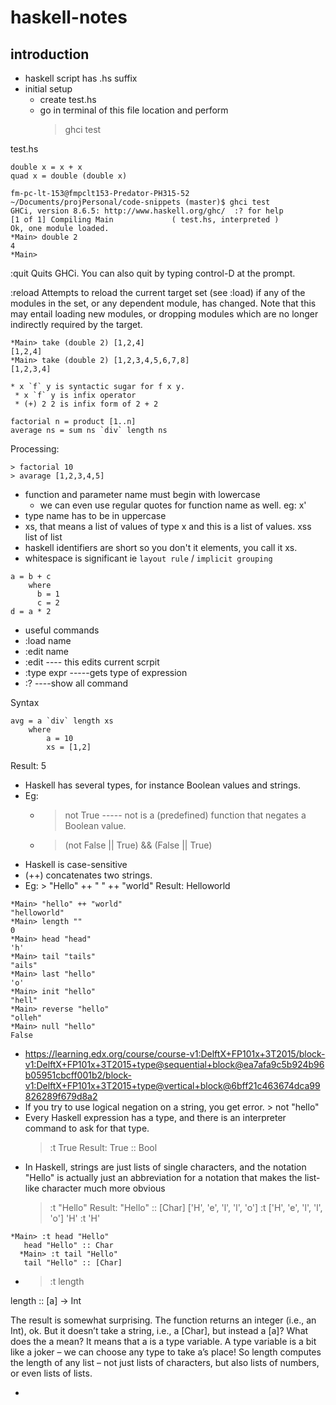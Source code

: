 # haskell-notes

## introduction
* haskell script has .hs suffix
* initial setup
  * create test.hs
  * go in terminal of this file location and perform 
    > ghci test

test.hs
```
double x = x + x
quad x = double (double x)
```

```
fm-pc-lt-153@fmpclt153-Predator-PH315-52 ~/Documents/projPersonal/code-snippets (master)$ ghci test
GHCi, version 8.6.5: http://www.haskell.org/ghc/  :? for help
[1 of 1] Compiling Main             ( test.hs, interpreted )
Ok, one module loaded.
*Main> double 2
4
*Main> 
```
:quit
Quits GHCi. You can also quit by typing control-D at the prompt.

:reload
Attempts to reload the current target set (see :load) if any of the modules in the set, or any dependent module, has changed. Note that this may entail loading new modules, or dropping modules which are no longer indirectly required by the target.

```
*Main> take (double 2) [1,2,4]
[1,2,4]
*Main> take (double 2) [1,2,3,4,5,6,7,8]
[1,2,3,4]
```
```
* x `f` y is syntactic sugar for f x y. 
 * x `f` y is infix operator
 * (+) 2 2 is infix form of 2 + 2
```

```
factorial n = product [1..n]
average ns = sum ns `div` length ns
```
Processing: 
``` 
> factorial 10
> avarage [1,2,3,4,5]
```

* function and parameter name must begin with lowercase
  * we can even use regular quotes for function name as well. eg: x'
* type name has to be in uppercase
* xs, that means a list of values of type x and this is a list of values. xss list of list
* haskell identifiers are short so you don't it elements, you call it xs.
* whitespace is significant ie `layout rule` / `implicit grouping`
```
a = b + c
    where 
      b = 1
      c = 2
d = a * 2
```
* useful commands
 * :load name
 * :edit name
 * :edit ---- this edits current scrpit
 * :type expr -----gets type of expression
 * :? ----show all command

Syntax
```
avg = a `div` length xs
    where 
        a = 10  
        xs = [1,2]
```
Result: 5

* Haskell has several types, for instance Boolean values and strings.
* Eg:
  * > not True ----- not is a (predefined) function that negates a Boolean value.
  * > (not False || True) && (False || True)
* Haskell is case-sensitive
*  (++) concatenates two strings.
*  Eg: > "Hello" ++ " " ++ "world" Result: Helloworld
```
*Main> "hello" ++ "world"
"helloworld"
*Main> length ""
0
*Main> head "head"
'h'
*Main> tail "tails"
"ails"
*Main> last "hello"
'o'
*Main> init "hello"
"hell"
*Main> reverse "hello"
"olleh"
*Main> null "hello"
False
```
* https://learning.edx.org/course/course-v1:DelftX+FP101x+3T2015/block-v1:DelftX+FP101x+3T2015+type@sequential+block@ea7afa9c5b924b96b05951cbcff001b2/block-v1:DelftX+FP101x+3T2015+type@vertical+block@6bff21c463674dca99826289f679d8a2
* If you try to use logical negation on a string, you get error. > not "hello"
* Every Haskell expression has a type, and there is an interpreter command to ask for that type.
  > :t True Result: True :: Bool
* In Haskell, strings are just lists of single characters, and the notation "Hello" is actually just an abbreviation for a notation that makes the list-like character much more obvious
  > :t "Hello" Result: "Hello" :: [Char]
  > ['H', 'e', 'l', 'l', 'o']
  > :t ['H', 'e', 'l', 'l', 'o']
  > 'H'
  > :t 'H'
  
```
*Main> :t head "Hello"
   head "Hello" :: Char
  *Main> :t tail "Hello"
   tail "Hello" :: [Char]
```
* > :t length

length :: [a] -> Int

The result is somewhat surprising. The function returns an integer (i.e., an Int), ok. But it doesn’t take a string, i.e., a [Char], but instead a [a]? What does the a mean? It means that a is a type variable. A type variable is a bit like a joker – we can choose any type to take a’s place! So length computes the length of any list – not just lists of characters, but also lists of numbers, or even lists of lists. 

* 
